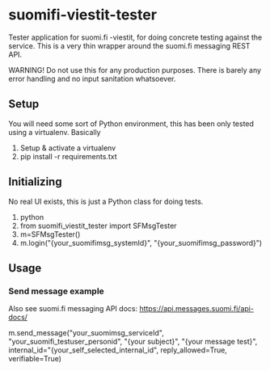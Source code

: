# suomifi-viestit-tester

Tester application for suomi.fi -viestit, for doing concrete testing against the service. This is
a very thin wrapper around the suomi.fi messaging REST API.

WARNING! Do not use this for any production purposes. There is barely any
error handling and no input sanitation whatsoever.

## Setup

You will need some sort of Python environment, this has been only tested
using a virtualenv. Basically

1. Setup & activate a virtualenv
2. pip install -r requirements.txt

## Initializing

No real UI exists, this is just a Python class for doing tests.

1. python
2. from suomifi_viestit_tester import SFMsgTester
3. m=SFMsgTester()
4. m.login("{your_suomifimsg_systemId}", "{your_suomifimsg_password}")

## Usage

### Send message example

Also see suomi.fi messaging API docs:
https://api.messages.suomi.fi/api-docs/

m.send_message("your_suomimsg_serviceId", "your_suomifi_testuser_personid", "{your subject}",
               "{your message test}", internal_id="{your_self_selected_internal_id", reply_allowed=True, verifiable=True)

